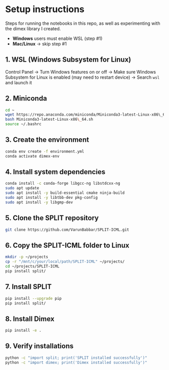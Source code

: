 # Setup instructions
Steps for running the notebooks in this repo, as well as experimenting with the dimex library I created.

- **Windows** users must enable WSL (step #1)
- **Mac/Linux** → skip step #1



## 1. WSL (Windows Subsystem for Linux)
Control Panel → Turn Windows features on or off → Make sure Windows Subsystem for Linux is enabled (may need to restart device) → Search `wsl` and launch it

## 2. Miniconda
```bash
cd ~
wget https://repo.anaconda.com/miniconda/Miniconda3-latest-Linux-x86\_64.sh
bash Miniconda3-latest-Linux-x86\_64.sh
source ~/.bashrc
```

## 3. Create the environment
```bash
conda env create -f environment.yml
conda activate dimex-env
```

## 4. Install system dependencies
```bash
conda install -c conda-forge libgcc-ng libstdcxx-ng
sudo apt update
sudo apt install -y build-essential cmake ninja-build
sudo apt install -y libtbb-dev pkg-config
sudo apt install -y libgmp-dev
```

## 5. Clone the SPLIT repository
```bash
git clone https://github.com/VarunBabbar/SPLIT-ICML.git
```

## 6. Copy the SPLIT-ICML folder to Linux
```bash
mkdir -p ~/projects
cp -r "/mnt/c/your/local/path/SPLIT-ICML" ~/projects/
cd ~/projects/SPLIT-ICML
pip install split/
```

## 7. Install SPLIT
```bash
pip install --upgrade pip
pip install split/
```

## 8. Install Dimex
```bash
pip install -e .
```

## 9. Verify installations
```bash
python -c "import split; print('SPLIT installed successfully')"
python -c "import dimex; print('Dimex installed successfully')"
```

